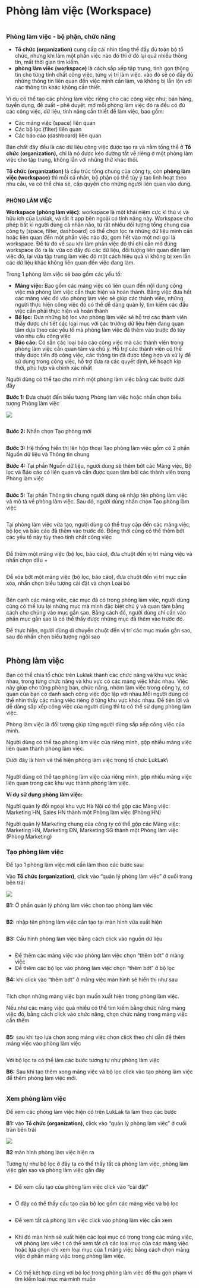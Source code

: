 # Phòng làm việc (Workspace)

<figure><img src="../../.gitbook/assets/image (306).png" alt=""><figcaption></figcaption></figure>

### P**hòng làm việc - bộ phận, chức năng**

* **Tổ chức (organization)** cung cấp cái nhìn tổng thể đầy đủ toàn bộ tổ chức, nhưng khi làm một phần việc nào đó thì ở đó lại quá nhiều thông tin, mất thời gian tìm kiếm.
* **phòng làm việc (workspace)** là cách sắp xếp tập trung, tinh gọn thông tin cho từng tính chất công việc, từng vị trí làm việc. vào đó sẽ có đầy đủ những thông tin liên quan đến việc mình cần làm, và không bị lẫn lộn với các thông tin khác không cần thiết.

Ví dụ có thể tạo các phòng làm việc riêng cho các công việc như: bán hàng, tuyển dụng, đề xuất - phê duyệt. mở mỗi phòng làm việc đó ra đều có đủ các công việc, dữ liệu, tính năng cần thiết để làm việc, bao gồm:

* Các mảng việc (space) liên quan
* Các bộ lọc (filter) liên quan
* Các báo cáo (dashboard) liên quan

Bản chất đây đều là các dữ liệu công việc được tạo ra và nằm tổng thể ở **Tổ chức (organization),** chỉ là nó được kéo đường tắt về riêng ở một phòng làm việc cho tập trung, không lẫn với những thứ khác thôi.

**Tổ chức (organization)** là cấu trúc tổng chung của công ty, còn **phòng làm việc (workspace)** thì mỗi cá nhân, bộ phận có thể tùy ý tạo linh hoạt theo nhu cầu, và có thể chia sẻ, cấp quyền cho những người liên quan vào dùng.

<figure><img src="../../.gitbook/assets/image (254).png" alt=""><figcaption></figcaption></figure>

**PHÒNG LÀM VIỆC**

**Workspace (phòng làm việc)**: workspace là một khái niệm cực kì thú vị và hữu ích của Luklak, và rất ít app bên ngoài có tính năng này. Workspace cho phép bất kì người dùng cá nhân nào, từ rất nhiều đối tượng tổng chung của công ty (space, filter, dashboard) có thể chọn lọc ra những dữ liệu mình cần hoặc liên quan đến một phần việc nào đó, gom hết vào một nơi gọi là workspace. Để từ đó về sau khi làm phần việc đó thì chỉ cần mở đúng workspace đó ra là: vừa có đầy đủ các dữ liệu, đối tượng liên quan đến làm việc đó, lại vừa tập trung làm việc đó một cách hiệu quả vì không bị xen lẫn các dữ liệu khác không liên quan đến việc đang làm.

Trong 1 phòng làm việc sẽ bao gồm các yếu tố:

* **Mảng việc:** Bao gồm các mảng việc có liên quan đến nội dung công việc mà phòng làm việc cần thực hiện và hoàn thành. Bằng việc đưa hết các mảng việc đó vào phòng làm việc sẽ giúp các thành viên, những người thực hiện công việc đó có thể dễ dàng quản lý, tìm kiếm các đầu việc cần phải thực hiện và hoàn thành
* **Bộ lọc:** Đưa những bộ lọc vào phòng làm việc sẽ hỗ trợ các thành viên thấy được chi tiết các loại mục với các trường dữ liệu hiện đang quan tâm dựa theo các yếu tố mà phòng làm việc đã thêm vào trước đó tùy vào nhu cầu công việc
* **Báo cáo:** Có sẵn các loại báo cáo công việc mà các thành viên trong phòng làm việc cần quan tâm và chú ý. Hỗ trợ các thành viên có thể thấy được tiến độ công việc, các thông tin đã được tổng hợp và xử lý để sử dụng trong công việc, hỗ trợ đưa ra các quyết định, kế hoạch kịp thời, phù hợp và chính xác nhất

Người dùng có thể tạo cho mình một phòng làm việc bằng các bước dưới đây

**Bước 1:** Đưa chuột đến biểu tượng Phòng làm việc hoặc nhấn chọn biểu tượng Phòng làm việc

![](https://lh7-us.googleusercontent.com/docsz/AD_4nXcFU7elrzevntMnoGrZhWyTilEKeONhsuwD5FDw7ZGMhXs1a3wL86uZDFHaLC_gvjAMf7no_98Tcm0UWm4mwpcIR9QDd9SlNrr6XQpcCFwoG5VHUbjU2WUxhAMbt36UeocWj66C5gKLrrKaix5WpxEoqIt5?key=Rw3ktkaQAITcruSf8eBKWw)

<figure><img src="../../.gitbook/assets/image (265).png" alt=""><figcaption></figcaption></figure>

**Bước 2:** Nhấn chọn Tạo phòng mới

<figure><img src="https://lh7-us.googleusercontent.com/docsz/AD_4nXdm5UzlkqWDGY59TttvDfTUDLl1l0a3kL78Q0Pzl25iZT2PvQxeLlDFHrNY-8C7A4u9W8JJCl5fQdeNyq3_wWr2xvp57uR6D0_jOS0ek7hhB-5K4YlqmMYdEhzJtdKlxqdn3LiEkl0HxcRLLCOKW7zV7Ras?key=Rw3ktkaQAITcruSf8eBKWw" alt=""><figcaption></figcaption></figure>

**Bước 3:** Hệ thống hiển thị lên hộp thoại Tạo phòng làm việc gồm có 2 phần Nguồn dữ liệu và Thông tin chung

**Bước 4:** Tại phần Nguồn dữ liệu, người dùng sẽ thêm bớt các Mảng việc, Bộ lọc và Báo cáo có liên quan và cần được quan tâm bởi các thành viên trong Phòng làm việc

<figure><img src="https://lh7-us.googleusercontent.com/docsz/AD_4nXe-9HLUsIywfsm_TBykQCyqqKgJJDlExUbtF0NGMY6DvC_NpNlOV4CHqn1hMwc8njm2IGh-EyxTpEfr6zQeGTnaxj1PPolKqfgE50j71_3f69xoFp8gT-iOkOYRR7jFrrubaKSnEwUaCqcfj_iKkjx7TlXL?key=Rw3ktkaQAITcruSf8eBKWw" alt=""><figcaption></figcaption></figure>

**Bước 5:** Tại phần Thông tin chung người dùng sẽ nhập tên phòng làm việc và mô tả về phòng làm việc. Sau đó, người dùng nhấn chọn Tạo phòng làm việc&#x20;

<figure><img src="https://lh7-us.googleusercontent.com/docsz/AD_4nXcbzKnvDNsdl19EdtKeynctFasySNXFzGmoqEdH-gzP_diMFLluTB6wUv27E_RhmLzT9xcS9O_3A_dyEPSKNN-HPB0F3dULwQzxTEVz2Eq394AmirJq-fW-ch6uSm88BNcUslscEVaxAssl9re6O5VyPPZ0?key=Rw3ktkaQAITcruSf8eBKWw" alt=""><figcaption></figcaption></figure>

Tại phòng làm việc vừa tạo, người dùng có thể truy cập đến các mảng việc, bộ lọc và báo cáo đã thêm vào trước đó. Đồng thời cũng có thể thêm bớt các yếu tố này tùy theo tính chất công việc&#x20;

<figure><img src="https://lh7-us.googleusercontent.com/docsz/AD_4nXdN_sUbu5bndbGgWRhCzHD50byumVvsshr_-RGP41tJCZaAFCYMQNHu8BQG7FALmn-xQop-Go0fLP6i8qiqbqQIeDGY8H2M_fwP2faPg_YAOtZWI9aYKxTJWRbaqEEzxGixJ7jhHCIXN_WXhR9jgNtGjF4?key=Rw3ktkaQAITcruSf8eBKWw" alt=""><figcaption></figcaption></figure>

Để thêm một mảng việc (bộ lọc, báo cáo), đưa chuột đến vị trí mảng việc và nhấn chọn dấu +

<figure><img src="https://lh7-us.googleusercontent.com/docsz/AD_4nXdu7HaGYWmf_A5JrNBTlGeG5DokVl66GIHn-0QZFTpFSMSrfYT-A2OeajFNB1bMp1GJqc99fSBzgWfAq1KLRJmw8_JfVpXH_r9U3-Snh3IMm-f_1NtsesaMTVX9xax03vQhyam60GEu9NP1PHS4U0OxQIuO?key=Rw3ktkaQAITcruSf8eBKWw" alt=""><figcaption></figcaption></figure>

Để xóa bớt một mảng việc (bộ lọc, báo cáo), đưa chuột đến vị trí mục cần xóa, nhấn chọn biểu tượng cài đặt và chọn Loại bỏ

<figure><img src="https://lh7-us.googleusercontent.com/docsz/AD_4nXc1T8KlSmwP7ypShm82QrLvJA2LsxffE7d481F-8VoYAE9M9Xsd8sA6grTO7ums9aUHsAXYAr-DHfc60qioDEMJqCcH_JVWsYSQlHcOOZtSUBG5W-Ngv71DT6f8dL1JwaYouOXm6ltNSlrIUSh5iwxTYtM3?key=Rw3ktkaQAITcruSf8eBKWw" alt=""><figcaption></figcaption></figure>

Bên cạnh các mảng việc, các mục đã có trong phòng làm việc, người dùng cũng có thể lưu lại những mục mà mình đặc biệt chú ý và quan tâm bằng cách cho chúng vào mục gắn sao. Bằng cách đó, người dùng chỉ cần vào phần mục gắn sao là có thể thấy được những mục đã thêm vào trước đó.

Để thực hiện, người dùng di chuyển chuột đến vị trí các mục muốn gắn sao, sau đó nhấn chọn biểu tượng ngôi sao

<figure><img src="https://lh7-us.googleusercontent.com/docsz/AD_4nXdgHm8aTIMfESgME5KacZfU0yY6B03VuFfLTZuUY991jLb6UQwCLer5qCQXOOujX6Iz8N4z_8MFgQbAXDB6JphH3Dj0kkJSbH9jJ_WhxadFt9k6A_1RFWFreZOVByi42ImYGrpbB0U456VX7xoctRRrV6EM?key=Rw3ktkaQAITcruSf8eBKWw" alt=""><figcaption></figcaption></figure>



## Phòng làm việc

Bạn có thể chia tổ chức trên Luklak thành các chức năng và khu vực khác nhau, trong từng chức năng và khu vực có các mảng việc khác nhau. Việc này giúp cho từng phòng ban, chức năng, nhóm làm việc trong công ty, cơ quan của bạn có danh sách công việc độc lập với nhau.Mỗi người dùng có thể nhìn thấy các mảng việc riêng ở từng khu vực khác nhau. Để tiện lợi và dễ dàng sắp xếp công việc của người dùng thì ta có thể sử dụng phòng làm việc.

Phòng làm việc là đối tượng giúp từng người dùng sắp xếp công việc của mình.&#x20;

Người dùng có thể tạo phòng làm việc của riêng mình, gộp nhiều mảng việc liên quan thành phòng làm việc.

Dưới đây là hình vẽ thể hiện phòng làm việc trong tổ chức LukLak\


<figure><img src="https://lh7-us.googleusercontent.com/docsz/AD_4nXe1styeifFFyFJIDU6N434BbC9h9GK6OhyVEQSJBTqtrBKRJmQKDhQJ2zZ_xrShuGtgJU5XBsTSs9iVfLozWZuAC_MfO6LX4daghudbTFOK-gsJxkVs41re4PvNbeerjzhWgDG3eYmznktspDc2nRObKx4zNwnYLLrLKHisj3_LhMtz3a73zCA?key=FX30zUNj0WFywcjVVCy4ZA" alt=""><figcaption></figcaption></figure>

Người dùng có thể tạo phòng làm việc của riêng mình, gộp nhiều mảng việc liên quan trong các khu vực thành phòng làm việc.

**Ví dụ sử dụng phòng làm việc:**

Người quản lý đối ngoại khu vực Hà Nội có thể gộp các Mảng việc: Marketing HN, Sales HN thành một Phòng làm việc (Phòng HN)

Người quản lý Marketing chung của công ty có thể gộp các Mảng việc: Marketing HN, Marketing ĐN, Marketing SG thành một Phòng làm việc (Phòng Marketing)

### Tạo phòng làm việc

Để tạo 1 phòng làm việc mới cần làm theo các bước sau:

Vào **Tổ chức (organization)**, click vào “quản lý phòng làm việc” ở cuối trang bên trái

![](https://lh7-us.googleusercontent.com/docsz/AD_4nXfZHaPE0dwj93IXkFFnqfJ7-ysSe6grc6QFzsBUBrzkv-0sjTPA6dDnZz6xhhJpqcNpCD_LzbCqhEeS9pRsScEpSbdzZeWYFg__1ZHYhEEPrbpbtOST4Gd_mKYyG95SGr-ufxTIO2Vp49XKvV6GjrQ8Rcm-Sj7AjZSBpUqS6EYZ0ow5E_c7Wb4?key=FX30zUNj0WFywcjVVCy4ZA)

**B1:** Ở phần quản lý phòng làm việc chọn tạo phòng làm việc

<figure><img src="https://lh7-us.googleusercontent.com/docsz/AD_4nXddgJ2x_iGfDcCG7ifx7DpweLxfBQLL-cwTxmjijmkCX1yTV2xWlTnq2DmSZy-7qsM__drzrZn1S5Rtu_Z_AEXbdUA5AC2iiWMPN6NScsvBXc8QFII68Y_wOma6FvRl6j6VB-xZ0hS2p1jXF6yp8pbq4DJEnLp3AhcN9p9ivgQHMEZdjV51pf0?key=FX30zUNj0WFywcjVVCy4ZA" alt=""><figcaption></figcaption></figure>

**B2:** nhập tên phòng làm việc cần tạo tại màn hình vừa xuất hiện

<figure><img src="https://lh7-us.googleusercontent.com/docsz/AD_4nXd_l0rqqndGtvxYLSHxacNxxJb8ZBSh3_93k7aKeYTHiV4jy-Elo5NLj9scnLMtsMQvXPcyfuK76SruC6ys81ookfjInmG40f2lU8rw5Ro8wizisw-EwZdvH5qoMR9C931rwN6dGcYMdyP3kiFmUqU2pyOXWw7Q8cDSpMbjTMf6TxzAznUIYwc?key=FX30zUNj0WFywcjVVCy4ZA" alt=""><figcaption></figcaption></figure>

**B3:** Cấu hình phòng làm việc bằng cách click vào nguồn dữ liệu

<figure><img src="https://lh7-us.googleusercontent.com/docsz/AD_4nXdL3In4ykD63QH5lc3yUFKF-85Mx49nmntWO2IzyF6UJW-FmX1wSevHtav_SUNgT23Geh4SKJkhHwV4fwnsnqNYqELEpM_RsJB41hBqk28ZCuknFWvnzpXVvbQYjo4kBgBeSjtr9IJOnD0y21w2b0wPcrgRcaRlz6XeGjoUP0I4P0Ny5QQkFwY?key=FX30zUNj0WFywcjVVCy4ZA" alt=""><figcaption></figcaption></figure>

* Để thêm các mảng việc vào phòng làm việc chọn “thêm bớt” ở mảng việc
* Để thêm các bộ lọc vào phòng làm việc chọn “thêm bớt” ở bộ lọc

**B4:** khi click vào “thêm bớt” ở mảng việc màn hình sẽ hiển thị như sau

<figure><img src="https://lh7-us.googleusercontent.com/docsz/AD_4nXfMGyOu2lEojOuqkf7i3paHBEBpQgAYdlG0HZBzk7eKgxAVW-_4EAbqcJ11xwsK8_3NWW08_aisLyHuWR_KdkapdQtCnSliJJ1f64o6PlM_K0Y3h45lNho2dNotyDnxfYuC4HOQKSnoBQMCo4vBmBCZGfBnmaxLfhopMuQg6UcxBy-lCIqvJxo?key=FX30zUNj0WFywcjVVCy4ZA" alt=""><figcaption></figcaption></figure>

Tích chọn những mảng việc bạn muốn xuất hiện trong phòng làm việc.

Nếu như các mảng việc quá nhiều có thể tìm kiếm bằng chức năng mảng việc đó, bằng cách click vào chức năng, chọn chức năng trong mảng việc cần thêm

<figure><img src="https://lh7-us.googleusercontent.com/docsz/AD_4nXeAXXjgAlP9CMFkQRmXdIXmuR9_9lMwKXp8asYDBXVhUdcxBrY_rMmnxSKyVIdgEaRLqCEc8hTOt0as1EAWx_APnUfSYMtm5JQhqH0hk0fT5ZfXMKQCrZecLZaCozfOt5ryD_YF8yHCpUFnqVkXS2EMmabObbGcT9i1p2tlwRmuurAFJaKClw?key=FX30zUNj0WFywcjVVCy4ZA" alt=""><figcaption></figcaption></figure>

**B5:** sau khi tạo lựa chọn xong mảng việc chọn click theo chỉ dẫn để thêm mảng việc vào phòng làm việc

<figure><img src="https://lh7-us.googleusercontent.com/docsz/AD_4nXdJbR9cYnPTj9RaS7ByjaPk3aBHQfr1Tts9Ro3cyglq4_b_lyeV3axRxZ3jqhO6Qm3222UezUm4CNnA4Ji0Za078Ah_fBoIMD1pDv6f3fvdVoEcl4BCPkGhExG7tFoUTnw88DZJHMZgy4mfJ-ZPVZdBc9JnUhcV4jv0TmYvGu4I1iUSmTyxNTM?key=FX30zUNj0WFywcjVVCy4ZA" alt=""><figcaption></figcaption></figure>

Với bộ lọc ta có thể làm các bước tương tự như phòng làm việc

**B6:** Sau khi tạo thêm xong mảng việc và bộ lọc click vào tạo phòng làm việc để thêm phòng làm việc mới.

<figure><img src="https://lh7-us.googleusercontent.com/docsz/AD_4nXcw_RunfDx9AG4Iunu5QEW6LCcq43K48dlM1MSpo9iNrFun3PemnxbVZLPVQlngZaR0XKZDlBzs5U5lzawOh30_-_cHgWVPKgtqa6XtiAF92aeeh3zdYTKrHU3aVjIKOBlsFxljh1LCfh5_1QUxe6SddmHGhUZa6YvIl7Oz0o8_Q9MRlAYl-HU?key=FX30zUNj0WFywcjVVCy4ZA" alt=""><figcaption></figcaption></figure>

### Xem phòng làm việc

Để xem các phòng làm việc hiện có trên LukLak ta làm theo các bước

**B1:** vào **Tổ chức (organization)**, click vào “quản lý phòng làm việc” ở cuối tràn bên trái

![](https://lh7-us.googleusercontent.com/docsz/AD_4nXfZHaPE0dwj93IXkFFnqfJ7-ysSe6grc6QFzsBUBrzkv-0sjTPA6dDnZz6xhhJpqcNpCD_LzbCqhEeS9pRsScEpSbdzZeWYFg__1ZHYhEEPrbpbtOST4Gd_mKYyG95SGr-ufxTIO2Vp49XKvV6GjrQ8Rcm-Sj7AjZSBpUqS6EYZ0ow5E_c7Wb4?key=FX30zUNj0WFywcjVVCy4ZA)

**B2** màn hình phòng làm việc hiện ra

Tương tự như bộ lọc ở đây ta có thể thấy tất cả phòng làm việc, phòng làm việc gắn sao và phòng làm việc gần đây

<figure><img src="https://lh7-us.googleusercontent.com/docsz/AD_4nXdUPQ-jg5nI8N-1Av14hipia7gBscZmR7xxxiF7O9Y0-c6otJV1wKuteHgz_7DBJdsZ4Havz4RrZg1aqCO0DOTD2D2w04v0sqPeXUefwKXPIDDE-mCdtsls87o7mvz_yuhOJybqyxd6TbScPiP_2vEp_oREy8SwnPp0oUaHH3WQY3PrtRN8UFQ?key=FX30zUNj0WFywcjVVCy4ZA" alt=""><figcaption></figcaption></figure>

* Để xem cấu tạo của phòng làm việc click vào “cài đặt”

<figure><img src="https://lh7-us.googleusercontent.com/docsz/AD_4nXchuQgreBYn2UlRAqhhw_w5I9IrQx8yti-0OMnfSTcYoixDY8LB5AgCsR2xMYNJSxR_b4JEvaO11FPETh9Pzk390DboIKF2MncuuhNBK72J3_90QcuGJwWqIA2w7_ue7Dv1yTk21T3pEk9lA8tzSN-SnEVpw5CyUDw0Ge-HbJ0h-9MKo9YUw0M?key=FX30zUNj0WFywcjVVCy4ZA" alt=""><figcaption></figcaption></figure>

* Ở đây có thể thấy cấu tạo của bộ lọc gồm các mảng việc và bộ lọc

<figure><img src="https://lh7-us.googleusercontent.com/docsz/AD_4nXcgHWTB5ji5XAg4Wbvwc5J9PVZVUI6ujkCdcDNEq5S2MW37-B4r35SORanaJkAv9YKIHGUZPLZAf76yy_Dq4xExLkddN3W0LpWODg6n961YA0kGP1esEBP4ChG7G5ek636s6rnpbVewIXrdvPFYT8O8MTikml8b94L69phza9-zZUr1BQHiGzk?key=FX30zUNj0WFywcjVVCy4ZA" alt=""><figcaption></figcaption></figure>

* Để xem tất cả phòng làm việc click vào phòng làm việc cần xem

<figure><img src="https://lh7-us.googleusercontent.com/docsz/AD_4nXfRY-fxH6e6jDk_AowUPNg6sN8al2xvB7SGjSPK167gKVP5jyFSMvsUZscGadxBpEgQQw3pe2kxfVhg7yad-IUZEooKyqX22fc7nwJ1BtjTdQZnGOtoOPtqrJGAmYpsiYHIhsYEbBXOTgXlLSW8i6WCbmf3t96Yuu_jY4CgDVHTo2bRbAfxF1U?key=FX30zUNj0WFywcjVVCy4ZA" alt=""><figcaption></figcaption></figure>

*   Khi đó màn hình sẽ xuất hiện các loại mục có trong trong các mảng việc, với phòng làm việc t có thể xem tất cả các loại mục của các mảng việc hoặc lựa chọn chỉ xem loại mục của 1 mảng việc bằng cách chọn mảng việc ở phần mảng việc trong phòng làm việc.&#x20;

    <figure><img src="https://lh7-us.googleusercontent.com/docsz/AD_4nXcMiJPkm1DcbB0Kcf78fo1SbGxgJH9a7Dd1HhSKS5wRCkI0vN9pXbRXg6YgdX7bJ5I-UD-l0E9oqWfCgkLbWGroVk4NCx7DL1jRW6X14CjhRO1rEBsD4MXkjpoWucvfc4JcipeDcqy778ramBXJIqnjWBVurT89mQEx98GjsZOnD4FPfvpJqP0?key=FX30zUNj0WFywcjVVCy4ZA" alt=""><figcaption></figcaption></figure>
* Có thể kết hợp dùng với bộ lọc trong phòng làm việc để thu gọn phạm vi tìm kiếm loại mục mà mình muốn

